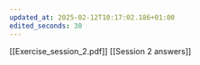 ```yaml
---
updated_at: 2025-02-12T10:17:02.186+01:00
edited_seconds: 30
---
```

[[Exercise_session_2.pdf]]
[[Session 2 answers]]
